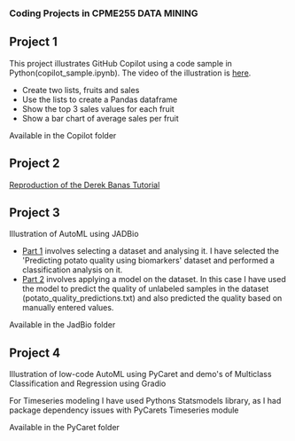 ### Coding Projects in CPME255 DATA MINING

## Project 1

This project illustrates GitHub Copilot using a code sample in Python(copilot_sample.ipynb). The video of the illustration is [here](https://youtu.be/Ov0IqvViIhY).

- Create two lists, fruits and sales
- Use the lists to create a Pandas dataframe
- Show the top 3 sales values for each fruit
- Show a bar chart of average sales per fruit

Available in the Copilot folder


## Project 2

[Reproduction of the Derek Banas Tutorial](https://colab.research.google.com/drive/1vfP67pFabfiB4OJuGOdpt6ZrW-z5pNVW#scrollTo=ErYJd_o9YsDK)


## Project 3

Illustration of AutoML using JADBio
- [Part 1](https://youtu.be/hVyJIiNdIik) involves selecting a dataset and analysing it. I have selected the 'Predicting potato quality using biomarkers' dataset and performed a classification analysis on it.
- [Part 2](https://youtu.be/i2w8F3B3BD0) involves applying a model on the dataset. In this case I have used the model to predict the quality of unlabeled samples in the dataset (potato_quality_predictions.txt) and also predicted the quality based on manually entered values.

Available in the JadBio folder

## Project 4

Illustration of low-code AutoML using PyCaret and demo's of Multiclass Classification and Regression using Gradio

For Timeseries modeling I have used Pythons Statsmodels library, as I had package dependency issues with PyCarets Timeseries module

Available in the PyCaret folder